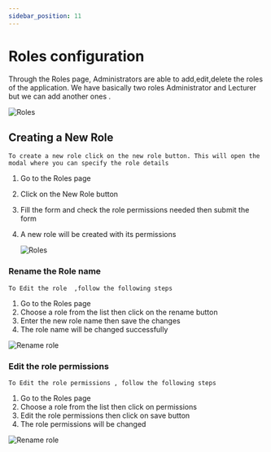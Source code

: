 ```yaml
---
sidebar_position: 11
---
```


# Roles configuration

Through the Roles page, Administrators are able to add,edit,delete the roles of the  application.
We have basically two roles Administrator and Lecturer but we can add another ones .

![Roles](/role/roles.png)

## Creating a New Role

`To create a new role click on the new role button. This will open the modal where you can specify the role details`

1. Go to the  Roles page
2. Click on the New Role button
3. Fill the form and check the role permissions needed then submit the form
4. A new role will be created with its permissions

   ![Roles](/role/new_roles.png)

### Rename the  Role name

`To Edit the role  ,follow the following steps`

1. Go to the Roles page 
2. Choose a role from the list then click on the rename button 
3. Enter the new role name then save the changes 
4. The role name will be changed successfully

![Rename role](/role/role_rname.png)

### Edit the role permissions

`To Edit the role permissions , follow the following steps`

1. Go to the Roles page 
2. Choose a role from the list then click on permissions
3. Edit the role permissions then click on save button 
4. The role permissions will be changed

![Rename role](/role/edit_permissions.png)

